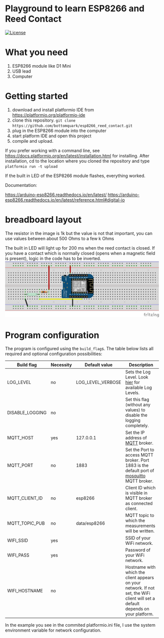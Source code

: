 # Playground to learn ESP8266 and Reed Contact

[![License](https://img.shields.io/badge/license-MIT%20License-blue.svg)](https://opensource.org/licenses/MIT)

# What you need

1. ESP8266 module like D1 Mini
2. USB lead
3. Computer

# Getting started

1. download and install platformio IDE from https://platformio.org/platformio-ide
2. clone this repository. ```git clone https://github.com/bottomquark/esp8266_reed_contact.git```
3. plug in the ESP8266 module into the computer
4. start platform IDE and open this project
5. compile and upload. 

If you prefer working with a command line, see https://docs.platformio.org/en/latest/installation.html for installing.
After installation, cd to the location where you cloned the repository and type ```platformio run -t upload```

If the built in LED of the ESP8266 module flashes, everything worked.

Documentation:

https://arduino-esp8266.readthedocs.io/en/latest/
https://arduino-esp8266.readthedocs.io/en/latest/reference.html#digital-io

# breadboard layout
The resistor in the image is 1k but the value is not that important, you can use values between about 500 Ohms to a few k Ohms

The built in LED will light up for 200 ms when the reed contact is closed. If you have a contact which is normally closed (opens when a magnetic field is present), logic in the code has to be inverted.
![breadboard](reed_contact_breadboard.png)

# Program configuration
The program is configured using the `build_flag`s. The table below lists all required and optional configuration possibilities:

| Build flag | Necessity | Default value | Description |
| - | - | - | - |
| LOG_LEVEL | no | LOG_LEVEL_VERBOSE | Sets the Log Level. Look [hier](https://github.com/georg-koch/Arduino-Log) for available Log Levels.| 
| DISABLE_LOGGING | no| | Set this flag (without any values) to disable the logging completely. |
| MQTT_HOST | yes | 127.0.0.1 | Set the IP address of [MQTT](http://mqtt.org) broker. |  
| MQTT_PORT | no  | 1883      | Set the Port to access MQTT broker. Port 1883 is the default port of [mosquitto](https://mosquitto.org) MQTT broker.|
| MQTT_CLIENT_ID | no | esp8266 | Client ID which is visible in MQTT broker as connected client. |
| MQTT_TOPIC_PUB | no | data/esp8266 | MQTT topic to which the measurements will be written. |
| WIFI_SSID | yes | | SSID of your WiFi network. |
| WIFI_PASS | yes | | Password of your WiFi network. |
| WIFI_HOSTNAME | no | | Hostname with which the client appears on your network. If not set, the WiFi client will set a default depends on your platform. |

In the example you see in the commited platformio.ini file, I use the system environment variable for network configuration. 


